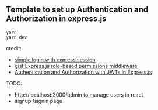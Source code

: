 ## Template to set up Authentication and Authorization in express.js

```shell
yarn 
yarn dev
```

credit:
- [simple login with express session](https://dev.to/jeremiahiro/simple-login-with-node-js-express-and-mysql-1o0c)
- [gist Express.js role-based permissions middleware](https://gist.github.com/joshnuss/37ebaf958fe65a18d4ff)
- [Authentication and Authorization with JWTs in Express.js](https://stackabuse.com/authentication-and-authorization-with-jwts-in-express-js/)

TODO:
- http://localhost:3000/admin to manage users in react
- signup /signin page
